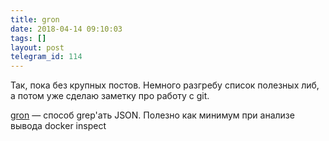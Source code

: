 ```yaml
---
title: gron
date: 2018-04-14 09:10:03
tags: []
layout: post
telegram_id: 114
---
```


Так, пока без крупных постов. Немного разгребу список полезных либ, а потом уже сделаю заметку про работу с git.

[gron](https://github.com/tomnomnom/gron) — способ grep'ать JSON. Полезно как минимум при анализе вывода docker inspect
